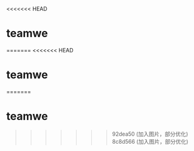 <<<<<<< HEAD
# teamwe
=======
<<<<<<< HEAD
# teamwe
=======
# teamwe
>>>>>>> 92dea50 (加入图片，部分优化)
>>>>>>> 8c8d566 (加入图片，部分优化)
